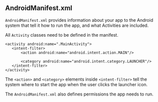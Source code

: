 ## AndroidManifest.xml

`AndroidManifest.xml` provides information about your app to the Android system that tell it how to run the app, and what Activities are included.

All `Activity` classes need to be defined in the manifest.

```
<activity android:name=".MainActivity">
   <intent-filter>
       <action android:name="android.intent.action.MAIN"/>

       <category android:name="android.intent.category.LAUNCHER"/>
   </intent-filter>
</activity>
```

The `<action>` and `<category>` elements inside `<intent-filter>` tell the system where to start the app when the user clicks the launcher icon.

The `AndroidManifest.xml` also defines permissions the app needs to run.